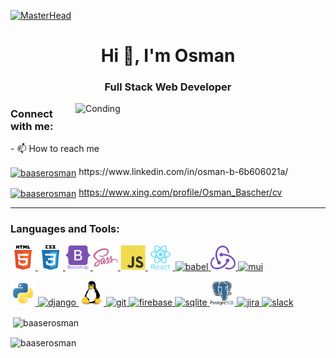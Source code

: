 [![MasterHead](https://media-exp1.licdn.com/dms/image/C5616AQHa9D8IlY3uhw/profile-displaybackgroundimage-shrink_350_1400/0/1635778108493?e=1657152000&v=beta&t=3EbPKjs-CHF8knLk6iVhrNJQtFkVBd-7SW8pVBO4dS4)](https://www.linkedin.com/in/osman-b-6b606021a/)

<h1 align="center">Hi 👋, I'm Osman</h1>
<h3 align="center">Full Stack Web Developer</h3>
<img align="right" alt="Conding" width="400" src="https://cdn.dribbble.com/users/1162077/screenshots/3848914/programmer.gif">

<h3 align="left">Connect with me:</h3>
- 📫 How to reach me <p align="left">
<a href="https://www.linkedin.com/in/osman-b-6b606021a/" target="blank"><img align="center" margin-top="10px" src="https://raw.githubusercontent.com/rahuldkjain/github-profile-readme-generator/master/src/images/icons/Social/linked-in-alt.svg" alt="baaserosman" height="30" width="40" /></a> https://www.linkedin.com/in/osman-b-6b606021a/
 
 <a href="https://www.xing.com/profile/Osman_Bascher/cv" target="blank"><img align="center" margin-top="10px" src="https://www.blic-voraus.de/wp-content/uploads/sites/8/2016/10/Xing-Icon-01.png" alt="baaserosman" height="30" width="40" /></a> https://www.xing.com/profile/Osman_Bascher/cv
<hr>

<h3 align="left">Languages and Tools:</h3>
<p align="left"> 
 
 <a href="https://www.w3.org/html/" target="_blank" rel="noreferrer"> <img src="https://raw.githubusercontent.com/devicons/devicon/master/icons/html5/html5-original-wordmark.svg" alt="html5" width="40" height="40"/> </a>
 <a href="https://www.w3schools.com/css/" target="_blank" rel="noreferrer"> <img src="https://raw.githubusercontent.com/devicons/devicon/master/icons/css3/css3-original-wordmark.svg" alt="css3" width="40" height="40"/> </a> 
 <a href="https://getbootstrap.com" target="_blank" rel="noreferrer"> <img src="https://raw.githubusercontent.com/devicons/devicon/master/icons/bootstrap/bootstrap-plain-wordmark.svg" alt="bootstrap" width="40" height="40"/> </a>
 <a href="https://sass-lang.com" target="_blank" rel="noreferrer"> <img src="https://raw.githubusercontent.com/devicons/devicon/master/icons/sass/sass-original.svg" alt="sass" width="40" height="40"/> </a> 
 <a href="https://developer.mozilla.org/en-US/docs/Web/JavaScript" target="_blank" rel="noreferrer"> <img src="https://raw.githubusercontent.com/devicons/devicon/master/icons/javascript/javascript-original.svg" alt="javascript" width="40" height="40"/> </a>
 <a href="https://reactjs.org/" target="_blank" rel="noreferrer"> <img src="https://raw.githubusercontent.com/devicons/devicon/master/icons/react/react-original-wordmark.svg" alt="react" width="40" height="40"/> </a>
 <a href="https://babeljs.io/" target="_blank" rel="noreferrer"> <img src="https://sdtimes.com/wp-content/uploads/2018/08/babel.png" alt="babel" width="40" height="40"/> </a>
 <a href="https://redux.js.org" target="_blank" rel="noreferrer"><img src="https://raw.githubusercontent.com/devicons/devicon/master/icons/redux/redux-original.svg" alt="redux" width="40" height="40"/> </a>
 <a href="https://mui.com/" target="_blank"><img src="https://mui.com/static/logo.png" alt="mui" width="40" height="40"/> </a> 
 
 <a href="https://www.python.org" target="_blank" rel="noreferrer"> <img src="https://raw.githubusercontent.com/devicons/devicon/master/icons/python/python-original.svg" alt="python" width="40" height="40"/> </a>
 <a href="https://www.djangoproject.com/" target="_blank" rel="noreferrer"> <img src="https://www.stackcodify.com/wp-content/uploads/2021/05/django-logo-big-1.jpeg" alt="django" width="40" height="40"/> </a>
  <a href="https://www.linux.org/" target="_blank" rel="noreferrer"> <img src="https://raw.githubusercontent.com/devicons/devicon/master/icons/linux/linux-original.svg" alt="linux" width="40" height="40"/> </a>
 <a href="https://git-scm.com/" target="_blank" rel="noreferrer"> <img src="https://www.vectorlogo.zone/logos/git-scm/git-scm-icon.svg" alt="git" width="40" height="40"/> </a>
 <a href="https://firebase.google.com/" target="_blank" rel="noreferrer"> <img src="https://www.vectorlogo.zone/logos/firebase/firebase-icon.svg" alt="firebase" width="40" height="40"/> </a>
 <a href="https://www.sqlite.org/" target="_blank" rel="noreferrer"> <img src="https://www.vectorlogo.zone/logos/sqlite/sqlite-icon.svg" alt="sqlite" width="40" height="40"/> </a>
 <a href="https://www.postgresql.org" target="_blank" rel="noreferrer"> <img src="https://raw.githubusercontent.com/devicons/devicon/master/icons/postgresql/postgresql-original-wordmark.svg" alt="postgresql" width="40" height="40"/> </a>
 <a href="https://www.atlassian.com/de/software/jira" target="_blank"> <img src="https://taskreports.com/wp-content/uploads/2016/05/jira-e1478221402673.jpg" alt="jira" width="40" height="40"/> </a>
 <a href="https://slack.com/" target="_blank"> <img src="https://pbs.twimg.com/profile_images/1461144163789983748/N5iAWd2d.jpg" alt="slack" width="40" height="40"/> </a>
</p>   

<p>&nbsp;<img align="center" src="https://github-readme-stats.vercel.app/api?username=baaserosman&show_icons=true&locale=en" alt="baaserosman" /></p>

<p><img align="center" src="https://github-readme-streak-stats.herokuapp.com/?user=baaserosman&" alt="baaserosman" /></p>
